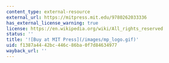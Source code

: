 ```yaml
---
content_type: external-resource
external_url: https://mitpress.mit.edu/9780262033336
has_external_license_warning: true
license: https://en.wikipedia.org/wiki/All_rights_reserved
status: ''
title: '![Buy at MIT Press](/images/mp_logo.gif)'
uid: f1387a44-42bc-446c-86ba-0f7d84634977
wayback_url: ''
---
```

